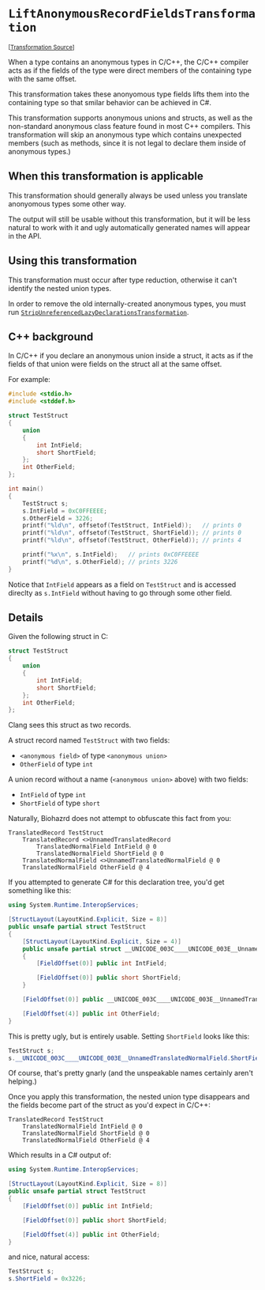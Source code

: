 `LiftAnonymousRecordFieldsTransformation`
===================================================================================================

<small>\[[Transformation Source](../../Biohazrd.Transformation/Common/LiftAnonymousRecordFieldsTransformation.cs)\]</small>

When a type contains an anonymous types in C/C++, the C/C++ compiler acts as if the fields of the type were direct members of the containing type with the same offset.

This transformation takes these anonyomous type fields lifts them into the containing type so that smilar behavior can be achieved in C#.

This transformation supports anonymous unions and structs, as well as the non-standard anonymous class feature found in most C++ compilers. This transformation will skip an anonymous type which contains unexpected members (such as methods, since it is not legal to declare them inside of anonymous types.)

## When this transformation is applicable

This transformation should generally always be used unless you translate anonyomous types some other way.

The output will still be usable without this transformation, but it will be less natural to work with it and ugly automatically generated names will appear in the API.

## Using this transformation

This transformation must occur after type reduction, otherwise it can't identify the nested union types.

In order to remove the old internally-created anonymous types, you must run [`StripUnreferencedLazyDeclarationsTransformation`](StripUnreferencedLazyDeclarationsTransformation.md).

## C++ background

In C/C++ if you declare an anonymous union inside a struct, it acts as if the fields of that union were fields on the struct all at the same offset.

For example:

```cpp
#include <stdio.h>
#include <stddef.h>

struct TestStruct
{
    union
    {
        int IntField;
        short ShortField;
    };
    int OtherField;
};

int main()
{
    TestStruct s;
    s.IntField = 0xC0FFEEEE;
    s.OtherField = 3226;
    printf("%ld\n", offsetof(TestStruct, IntField));   // prints 0
    printf("%ld\n", offsetof(TestStruct, ShortField)); // prints 0
    printf("%ld\n", offsetof(TestStruct, OtherField)); // prints 4

    printf("%x\n", s.IntField);   // prints 0xC0FFEEEE
    printf("%d\n", s.OtherField); // prints 3226
}
```

Notice that `IntField` appears as a field on `TestStruct` and is accessed direclty as `s.IntField` without having to go through some other field.

## Details

Given the following struct in C:

```cpp
struct TestStruct
{
    union
    {
        int IntField;
        short ShortField;
    };
    int OtherField;
};
```

Clang sees this struct as two records.

A struct record named `TestStruct` with two fields:

* `<anonymous field>` of type `<anonymous union>`
* `OtherField` of type `int`

A union record without a name (`<anonymous union>` above) with two fields:

* `IntField` of type `int`
* `ShortField` of type `short`

Naturally, Biohazrd does not attempt to obfuscate this fact from you:

```
TranslatedRecord TestStruct
    TranslatedRecord <>UnnamedTranslatedRecord
        TranslatedNormalField IntField @ 0
        TranslatedNormalField ShortField @ 0
    TranslatedNormalField <>UnnamedTranslatedNormalField @ 0
    TranslatedNormalField OtherField @ 4
```

If you attempted to generate C# for this declaration tree, you'd get something like this:

```csharp
using System.Runtime.InteropServices;

[StructLayout(LayoutKind.Explicit, Size = 8)]
public unsafe partial struct TestStruct
{
    [StructLayout(LayoutKind.Explicit, Size = 4)]
    public unsafe partial struct __UNICODE_003C____UNICODE_003E__UnnamedTranslatedRecord
    {
        [FieldOffset(0)] public int IntField;

        [FieldOffset(0)] public short ShortField;
    }

    [FieldOffset(0)] public __UNICODE_003C____UNICODE_003E__UnnamedTranslatedRecord __UNICODE_003C____UNICODE_003E__UnnamedTranslatedNormalField;

    [FieldOffset(4)] public int OtherField;
}
```

This is pretty ugly, but is entirely usable. Setting `ShortField` looks like this:

```csharp
TestStruct s;
s.__UNICODE_003C____UNICODE_003E__UnnamedTranslatedNormalField.ShortField = 0x3226;
```

Of course, that's pretty gnarly (and the unspeakable names certainly aren't helping.)

Once you apply this transformation, the nested union type disappears and the fields become part of the struct as you'd expect in C/C++:

```
TranslatedRecord TestStruct
    TranslatedNormalField IntField @ 0
    TranslatedNormalField ShortField @ 0
    TranslatedNormalField OtherField @ 4
```

Which results in a C# output of:

```csharp
using System.Runtime.InteropServices;

[StructLayout(LayoutKind.Explicit, Size = 8)]
public unsafe partial struct TestStruct
{
    [FieldOffset(0)] public int IntField;

    [FieldOffset(0)] public short ShortField;

    [FieldOffset(4)] public int OtherField;
}
```

and nice, natural access:

```csharp
TestStruct s;
s.ShortField = 0x3226;
```
